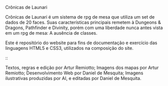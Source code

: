 Crônicas de Launari

Crônicas de Launari é um sistema de rpg de mesa que utiliza um set de dados de 20 faces. Suas características principais remetem à Dungeons & Dragons, Pathfinder e Divinity, porém com uma liberdade nunca antes vista em um rpg de mesa: A ausência de classes.

Este é repositório do website para fins de documentação e exercício das linguagens HTML5 e CSS3, utilizados na composição do site.

::

Textos, regras e edição por Artur Remiotto;
Imagens dos mapas por Artur Remiotto;
Desenvolvimento Web por Daniel de Mesquita;
Imagens ilustrativas produzidas por AI, e editadas por Daniel de Mesquita.